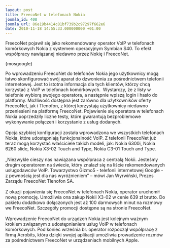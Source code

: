 ```yaml
---
layout: post
title: FreecoNet w telefonach Nokia
joomla_id: 408
joomla_url: 86e19b4414c81bf739b2c97297f662e6
date: 2010-11-18 14:55:33.000000000 +01:00
---
```

FreecoNet pojawił się jako rekomendowany operator VoIP w telefonach  kom&oacute;rkowych Nokia z systemem operacyjnym Symbian S40. To efekt  wsp&oacute;łpracy nawiązanej niedawno przez Nokię i FreecoNet.<br /> <p>{mosgoogle}</p><p>Po wprowadzeniu FreecoNet do telefon&oacute;w Nokia jego użytkownicy mogą łatwo skonfigurować sw&oacute;j aparat do dzwonienia za pośrednictwem telefonii internetowej. Jest to istotna informacja dla tych klient&oacute;w, kt&oacute;rzy chcą korzystać z VoIP w telefonach kom&oacute;rkowych.&nbsp; Wystarczy, że z listy w telefonie wybiorą swojego operatora, a następnie wpiszą login i hasło do platformy. Możliwość dostępna jest zar&oacute;wno dla użytkownik&oacute;w oferty FreecoNet, jak i Tlenofon, z kt&oacute;rej korzystają użytkownicy niedawno przeniesieni na platformę FreecoNet. Pojawienie się operatora w telefonach Nokia poprzedziły liczne testy, kt&oacute;re gwarantują bezproblemowe wykonywanie połączeń i korzystanie z usług dodanych. <br /><br />Opcja szybkiej konfiguracji została wprowadzona we wszystkich telefonach Nokia, kt&oacute;re udostępniają funkcjonalność VoIP. Z telefonii FreecoNet już teraz mogą korzystać właściciele takich modeli, jak: Nokia 6300i, Nokia 6260 slide, Nokia X3-02 Touch and Type, Nokia C3-01 Touch and Type. <br /><br />&bdquo;Niezwykle cieszy nas nawiązana wsp&oacute;łpraca z centralą Nokii. Jesteśmy drugim operatorem na świecie, kt&oacute;ry znalazł się na liście rekomendowanych usługodawc&oacute;w VoIP. Towarzystwo Gizmo5 - telefonii internetowej Google - z pewnością jest dla nas wyr&oacute;żnieniem&rdquo; &ndash; m&oacute;wi Jan Wyrwiński, Prezes Zarządu FreecoNet Tlenofon SA. <br /><br />Z okazji pojawienia się FreecoNet w telefonach Nokia, operator uruchomił nową promocję. Umożliwia ona zakup Nokii X3-02 w cenie 639 zł brutto. Do pakietu dodatkowo dołączonych jest aż 100 darmowych minut na rozmowy we FreecoNet. Szczeg&oacute;ły promocji dostępne są na stronie FreecoNet.<br /><br />Wprowadzenie FreecoNet do urządzeń Nokia jest kolejnym ważnym krokiem związanym z udostępnianiem usług VoIP w telefonach kom&oacute;rkowych. Pod koniec września br. operator rozpoczął wsp&oacute;łpracę z firmą Acrobits, kt&oacute;ra dzięki swojej aplikacji umożliwia prowadzenie rozm&oacute;w za pośrednictwem FreecoNet w urządzeniach mobilnych Apple.</p>
